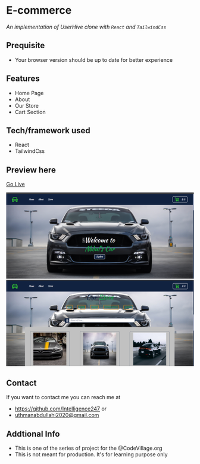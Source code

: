 #  E-commerce
*An implementation of UserHive clone with `React` and `TailwindCss`*
## Prequisite
- Your browser version should be up to date for better experience
## Features
- Home Page
- About
- Our Store
- Cart Section
## Tech/framework used
- React
- TailwindCss
## Preview here
[Go Live](https://harmonious-bavarois-1f640c.netlify.app)

![screenshot](/public/sketch.png)
![screenshot](/public/sketch2.png)


## Contact
If you want to contact me you can reach me at
- https://github.com/Intelligence247 or
- uthmanabdullahi2020@gmail.com
## Addtional Info
- This is one of the series of project for the @CodeVillage.org
- This is not meant for production. It's for learning purpose only
